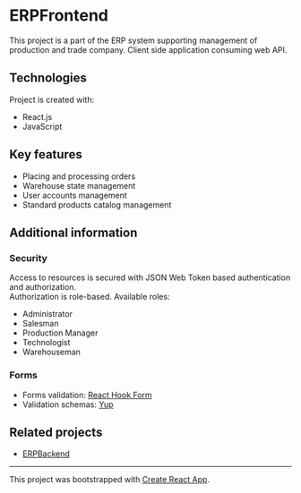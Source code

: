 # ERPFrontend
This project is a part of the ERP system supporting management of production and trade company. Client side application consuming web API. 

## Technologies
Project is created with:
* React.js 
* JavaScript

## Key features
* Placing and processing orders
* Warehouse state management
* User accounts management
* Standard products catalog management

## Additional information
### Security
Access to resources is secured with JSON Web Token based authentication and authorization. <br />
Authorization is role-based. Available roles:
* Administrator
* Salesman
* Production Manager
* Technologist
* Warehouseman

### Forms
* Forms validation: [React Hook Form](https://react-hook-form.com/)
* Validation schemas: [Yup](https://github.com/jquense/yup)

## Related projects
* [ERPBackend](https://github.com/kp1258/ERPBackend)
-----------
This project was bootstrapped with [Create React App](https://github.com/facebook/create-react-app).
